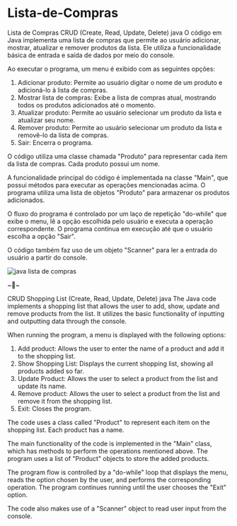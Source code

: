 # Lista-de-Compras
Lista de Compras CRUD (Create, Read, Update, Delete) java
O código em Java implementa uma lista de compras que permite ao usuário adicionar, mostrar, atualizar e remover produtos da lista. Ele utiliza a funcionalidade básica de entrada e saída de dados por meio do console.

Ao executar o programa, um menu é exibido com as seguintes opções:

1. Adicionar produto: Permite ao usuário digitar o nome de um produto e adicioná-lo à lista de compras.
2. Mostrar lista de compras: Exibe a lista de compras atual, mostrando todos os produtos adicionados até o momento.
3. Atualizar produto: Permite ao usuário selecionar um produto da lista e atualizar seu nome.
4. Remover produto: Permite ao usuário selecionar um produto da lista e removê-lo da lista de compras.
5. Sair: Encerra o programa.

O código utiliza uma classe chamada "Produto" para representar cada item da lista de compras. Cada produto possui um nome.

A funcionalidade principal do código é implementada na classe "Main", que possui métodos para executar as operações mencionadas acima. O programa utiliza uma lista de objetos "Produto" para armazenar os produtos adicionados.

O fluxo do programa é controlado por um laço de repetição "do-while" que exibe o menu, lê a opção escolhida pelo usuário e executa a operação correspondente. O programa continua em execução até que o usuário escolha a opção "Sair".

O código também faz uso de um objeto "Scanner" para ler a entrada do usuário a partir do console.

![java lista de compras](https://github.com/RayssaSantosL/Lista-de-Compras/assets/99840987/9ee9e1ca-4936-48eb-a475-4c6a3a6c310b)


~🤎~


CRUD Shopping List (Create, Read, Update, Delete) java
The Java code implements a shopping list that allows the user to add, show, update and remove products from the list. It utilizes the basic functionality of inputting and outputting data through the console.

When running the program, a menu is displayed with the following options:

1. Add product: Allows the user to enter the name of a product and add it to the shopping list.
2. Show Shopping List: Displays the current shopping list, showing all products added so far.
3. Update Product: Allows the user to select a product from the list and update its name.
4. Remove product: Allows the user to select a product from the list and remove it from the shopping list.
5. Exit: Closes the program.

The code uses a class called "Product" to represent each item on the shopping list. Each product has a name.

The main functionality of the code is implemented in the "Main" class, which has methods to perform the operations mentioned above. The program uses a list of "Product" objects to store the added products.

The program flow is controlled by a "do-while" loop that displays the menu, reads the option chosen by the user, and performs the corresponding operation. The program continues running until the user chooses the "Exit" option.

The code also makes use of a "Scanner" object to read user input from the console.
